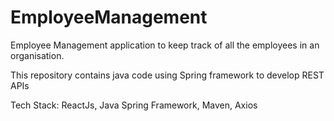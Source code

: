 # EmployeeManagement

Employee Management application to keep track of all the employees in an organisation.

This repository contains java code using Spring framework to develop REST APIs

Tech Stack: ReactJs, Java Spring Framework, Maven, Axios
